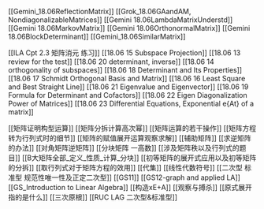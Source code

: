 [[Gemini_18.06ReflectionMatrix]]
[[Grok_18.06GAandAM, NondiagonalizableMatrices]]
[[Gemini 18.06LambdaMatrixUnderstd]]
[[Gemini 18.06MarkovMatrix]]
[[Gemini 18.06OrthonormalMatrix]]
[[Gemini 18.06BlockDeterminant]]
[[Gemini_18.06SimilarMatrix]]

[[ILA Cpt 2.3 矩阵消元 练习]]
[[18.06 15 Subspace Projection]]
[[18.06 13 review for the test]]
[[18.06 20 determinant, inverse]]
[[18.06 14 orthogonality of subspaces]]
[[18.06 18 Determinant and Its Properties]]
[[18.06 17 Schmidt Orthogonal Basis and Matrix]]
[[18.06 16 Least Square and Best Straight Line]]
[[18.06 21 Eigenvalue and Eigenvector]]
[[18.06 19 Formula for Determinant and Cofactors]]
[[18.06 22 Eigen Diagonalization Power of Matrices]]
[[18.06 23 Differential Equations, Exponential e{At} of a matrix]]


[[矩阵证明构型运算]]
[[矩阵分拆计算高次幂]]
[[矩阵运算的若干操作]]
[[矩阵方程转为行列式时的细节]]
[[矩阵的赋值展开运算观察求解]]
[[辅助矩阵]]
[[求逆矩阵的办法]]
[[对角矩阵逆矩阵]]
[[分块矩阵 一高数]]
[[涉及矩阵秩以及行列式的题目]]
[[B大矩阵全部_定义_性质_计算_分块]]
[[初等矩阵的展开式应用以及初等矩阵的分拆]]
[[取行列式对于矩阵方程的效用]]
[[代集]]
[[线性代数符号]]
[[二次型 标准型 规范性唯一性及正定二次型]]
[[GS11]]
[[GS12-graph and applied LA]]
[[GS_Introduction to Linear Algebra]]
[[构造xE+A]]
[[观察与搏杀]]
[[原式展开指的是什么]]
[[三次原根]]
[[RUC LAG 二次型&标准型]]